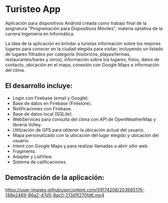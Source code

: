 # Turisteo App

Aplicación para dispositivos Android creada como trabajo final de la asignatura "Programación para Dispositivos Móviles", materia optativa de la carrera Ingeniería en Informática.

La idea de la aplicación es brindar a turistas información sobre los mejores lugares para conocer en la ciudad elegida para visitar, incluyendo un listado de lugares filtrados por categoría (históricos, playas/termas, restaurantes/bares y otros), información sobre los lugares, fotos, datos de contacto, ubicación en el mapa, conexión con Google Maps e información del clima.

## El desarrollo incluye:

- Login con Firebase (email y Google).
- Base de datos en Firebase (Firestore).
- Notificaciones con Firebase.
- Base de datos local (SQLite).
- WebServices para consulta del clima con API de OpenWeatherMap y librería Volley.
- Utilización de GPS para obtener la ubicación actual del usuario.
- Mapa personalizado con la ubicación del lugar elegido y ubicación del usuario.
- Intent con Google Maps y para realizar llamadas o abrir sitio web.
- Fragments.
- Adapter y ListView.
- Sistema de calificaciones.

## Demostración de la aplicación:

https://user-images.githubusercontent.com/59174208/203685176-148e2469-86a2-47d5-8ac0-213d1f270fd6.mp4
